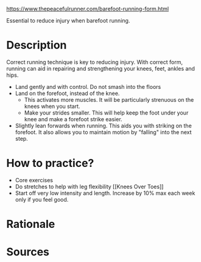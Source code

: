 https://www.thepeacefulrunner.com/barefoot-running-form.html

Essential to reduce injury when barefoot running.
# Description
Correct running technique is key to reducing injury. With correct form, running can aid in repairing and strengthening your knees, feet, ankles and hips.

- Land gently and with control. Do not smash into the floors
- Land on the forefoot, instead of the knee.
	- This activates more muscles. It will be particularly strenuous on the knees when you start.
	- Make your strides smaller. This will help keep the foot under your knee and make a forefoot strike easier.
- Slightly lean forwards when running. This aids you with striking on the forefoot. It also allows you to maintain motion by "falling" into the next step.
# How to practice?
- Core exercises
- Do stretches to help with leg flexibility [[Knees Over Toes]]
- Start off very low intensity and length. Increase by 10% max each week only if you feel good.
# Rationale

# Sources
